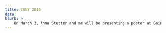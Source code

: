 ```yaml
---
title: CUNY 2016
date: 
blurb: >
	On March 3, Anna Stutter and me will be presenting a poster at Gainesville: "Cross-linguistic variation in sensitivity to grammatical errors: evidence from multilingual speakers" [[abstract]](/pubs/CUNY16_abstract.pdf)
---
```



